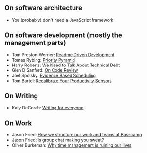 ## On software architecture

- [You (probably) don't need a JavaScript framework](https://slack-files.com/T03JT4FC2-F151AAF7A-13fe6f98da)

## On software development (mostly the management parts)

- Tom Preston-Werner: [Readme Driven Development](http://tom.preston-werner.com/2010/08/23/readme-driven-development.html)
- Tomas Rybing: [Priority Pyramid](https://theagileist.wordpress.com/2014/12/08/priority-pyramid/)
- Harry Roberts: [We Need to Talk About Technical Debt](https://24ways.org/2016/we-need-to-talk-about-technical-debt/)
- Glen D Sanford: [On Code Review](http://glen.nu/ramblings/oncodereview.php)
- Joel Spolsky: [Evidence Based Scheduling](https://www.joelonsoftware.com/2007/10/26/evidence-based-scheduling/)
- Tom Bartel: [Recalibrate Your Productivity Sensors](https://www.tombartel.de/blog/recalibrate-your-productivity-sensors/)

## On Writing

- Katy DeCorah: [Writing for everyone](http://katydecorah.com/writing-for-everyone/#0)

## On Work

- Jason Fried: [How we structure our work and teams at Basecamp](https://m.signalvnoise.com/how-we-set-up-our-work-cbce3d3d9cae#.nny1hyldm)
- Jason Fried: [Is group chat making you sweat?](https://m.signalvnoise.com/is-group-chat-making-you-sweat-744659addf7d#.7298b39gu)
- Oliver Burkeman: [Why time management is ruining our lives](https://www.theguardian.com/technology/2016/dec/22/why-time-management-is-ruining-our-lives)
